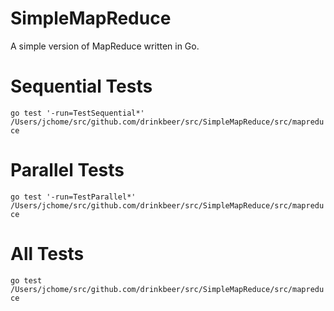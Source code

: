 # SimpleMapReduce
A simple version of MapReduce written in Go.

# Sequential Tests
`go test '-run=TestSequential*' /Users/jchome/src/github.com/drinkbeer/src/SimpleMapReduce/src/mapreduce`

# Parallel Tests
`go test '-run=TestParallel*' /Users/jchome/src/github.com/drinkbeer/src/SimpleMapReduce/src/mapreduce`

# All Tests
`go test /Users/jchome/src/github.com/drinkbeer/src/SimpleMapReduce/src/mapreduce`

